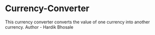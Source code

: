 # Currency-Converter
This currency converter converts the value of one currency into another currency.
Author - Hardik Bhosale
